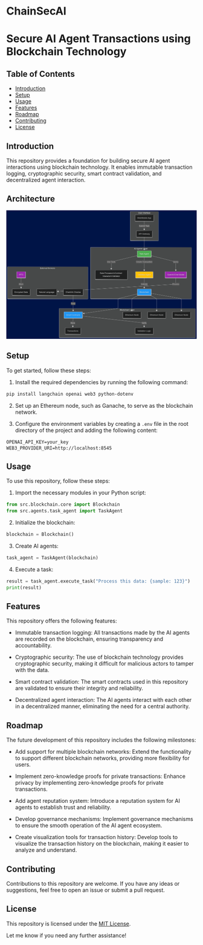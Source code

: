 # ChainSecAI
# Secure AI Agent Transactions using Blockchain Technology

## Table of Contents

- [Introduction](#introduction)
- [Setup](#setup)
- [Usage](#usage)
- [Features](#features)
- [Roadmap](#roadmap)
- [Contributing](#contributing)
- [License](#license)

## Introduction

This repository provides a foundation for building secure AI agent interactions using blockchain technology. It enables immutable transaction logging, cryptographic security, smart contract validation, and decentralized agent interaction.



## Architecture

![Architecture](docs/architecture.png)


## Setup

To get started, follow these steps:

1. Install the required dependencies by running the following command:

```bash
pip install langchain openai web3 python-dotenv
```

2. Set up an Ethereum node, such as Ganache, to serve as the blockchain network.

3. Configure the environment variables by creating a `.env` file in the root directory of the project and adding the following content:

```env
OPENAI_API_KEY=your_key
WEB3_PROVIDER_URI=http://localhost:8545
```

## Usage

To use this repository, follow these steps:

1. Import the necessary modules in your Python script:

```python
from src.blockchain.core import Blockchain
from src.agents.task_agent import TaskAgent
```

2. Initialize the blockchain:

```python
blockchain = Blockchain()
```

3. Create AI agents:

```python
task_agent = TaskAgent(blockchain)
```

4. Execute a task:

```python
result = task_agent.execute_task("Process this data: {sample: 123}")
print(result)
```

## Features

This repository offers the following features:

- Immutable transaction logging: All transactions made by the AI agents are recorded on the blockchain, ensuring transparency and accountability.

- Cryptographic security: The use of blockchain technology provides cryptographic security, making it difficult for malicious actors to tamper with the data.

- Smart contract validation: The smart contracts used in this repository are validated to ensure their integrity and reliability.

- Decentralized agent interaction: The AI agents interact with each other in a decentralized manner, eliminating the need for a central authority.

## Roadmap

The future development of this repository includes the following milestones:

- Add support for multiple blockchain networks: Extend the functionality to support different blockchain networks, providing more flexibility for users.

- Implement zero-knowledge proofs for private transactions: Enhance privacy by implementing zero-knowledge proofs for private transactions.

- Add agent reputation system: Introduce a reputation system for AI agents to establish trust and reliability.

- Develop governance mechanisms: Implement governance mechanisms to ensure the smooth operation of the AI agent ecosystem.

- Create visualization tools for transaction history: Develop tools to visualize the transaction history on the blockchain, making it easier to analyze and understand.

## Contributing

Contributions to this repository are welcome. If you have any ideas or suggestions, feel free to open an issue or submit a pull request.

## License

This repository is licensed under the [MIT License](LICENSE).

Let me know if you need any further assistance!
